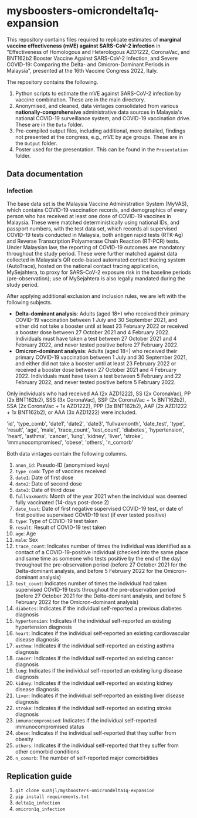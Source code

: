 # mysboosters-omicrondelta1q-expansion
This repository contains files required to replicate estimates of **marginal vaccine effectiveness (mVE) against SARS-CoV-2 infection** in "Effectiveness of Homologous and Heterologous AZD1222, CoronaVac, and BNT162b2 Booster Vaccine Against SARS-CoV-2 Infection, and Severe COVID-19: Comparing the Delta- and Omicron-Dominant Periods in Malaysia", presented at the 16th Vaccine Congress 2022, Italy.

The repository contains the following.
1. Python scripts to estimate the mVE against SARS-CoV-2 infection by vaccine combination. These are in the main directory.
2. Anonymised, and cleaned, data vintages consolidated from various **nationally-comprehensive** administrative data sources in Malaysia's national COVID-19 surveillance system, and COVID-19 vaccination drive. These are in the ```Data``` folder.
3. Pre-compiled output files, including additional, more detailed, findings not presented at the congress, e.g., mVE by age groups. These are in the ```Output``` folder.
4. Poster used for the presentation. This can be found in the ```Presentation``` folder.

## Data documentation
### Infection 
The base data set is the Malaysia Vaccine Administration System (MyVAS), which contains COVID-19 vaccination records, and demographics of every person who has received at least one dose of COVID-19 vaccines in Malaysia. These were matched deterministically using national IDs, and passport numbers, with the test data set, which records all supervised COVID-19 tests conducted in Malaysia, both antigen rapid tests (RTK-Ag) and Reverse Transcription Polyamerase Chain Reaction (RT-PCR) tests. Under Malaysian law, the reporting of COVID-19 outcomes are mandatory throughout the study period. These were further matched against data collected in Malaysia's QR code-based automated contact tracing system (AutoTrace), hosted on the national contact tracing application, MySejahtera, to proxy for SARS-CoV-2 exposure risk in the baseline periods (pre-observation); use of MySejahtera is also legally mandated during the study period. 

After applying additional exclusion and inclusion rules, we are left with the following subjects.

- **Delta-dominant analysis**: Adults (aged 18+) who received their primary COVID-19 vaccination between 1 July and 30 September 2021, and either did not take a booster until at least 23 February 2022 or received a booster dose between 27 October 2021 and 4 February 2022. Individuals must have taken a test between 27 October 2021 and 4 February 2022, and never tested positive before 27 February 2022.
- **Omicron-dominant analysis**: Adults (aged 18+) who received their primary COVID-19 vaccination between 1 July and 30 September 2021, and either did not take a booster until at least 23 February 2022 or received a booster dose between 27 October 2021 and 4 February 2022. Individuals must have taken a test between 5 February and 22 February 2022, and never tested positive before 5 February 2022. 

Only individuals who had received AA (2x AZD1222), SS (2x CoronaVac), PP (2x BNT162b2), SSS (3x CoronaVac), SSP (2x CoronaVac + 1x BNT162b2), SSA (2x CoronaVac + 1x AZD1222), PPP (3x BNT162b2), AAP (2x AZD1222 + 1x BNT162b2), or AAA (3x AZD1222) were included.

'id', 'type_comb', 'date1', 'date2', 'date3', 'fullvaxmonth',
       'date_test', 'type', 'result', 'age', 'male', 'trace_count',
       'test_count', 'diabetes', 'hypertension', 'heart', 'asthma', 'cancer',
       'lung', 'kidney', 'liver', 'stroke', 'immunocompromised', 'obese',
       'others', 'n_comorb'

Both data vintages contain the following columns.
1. ```anon_id```: Pseudo-ID (anonymised keys) 
2. ```type_comb```: Type of vaccines received
3. ```date1```: Date of first dose 
4. ```date2```: Date of second dose 
5. ```date3```: Date of third dose 
6. ```fullvaxmonth```: Month of the year 2021 when the individual was deemed fully vaccinated (14-days post-dose 2)
7. ```date_test```: Date of first negative supervised COVID-19 test, or date of first positive supervised COVID-19 test (if ever tested positive)
8. ```type```: Type of COVID-19 test taken
9. ```result```: Result of COVID-19 test taken
10. ```age```: Age
11. ```male```: Sex
12. ```trace_count```: Indicates number of times the individual was identified as a contact of a COVID-19-positive individual (checked into the same place and same time as someone who tests positive by the end of the day) throughout the pre-observation period (before 27 October 2021 for the Delta-dominant analysis, and before 5 February 2022 for the Omicron-dominant analysis)
13. ```test_count```: Indicates number of times the individual had taken supervised COVID-19 tests throughout the pre-observation period (before 27 October 2021 for the Delta-dominant analysis, and before 5 February 2022 for the Omicron-dominant analysis)
14. ```diabetes```: Indicates if the individual self-reported a previous diabetes diagnosis
15. ```hypertension```: Indicates if the individual self-reported an existing hypertension diagnosis
16. ```heart```: Indicates if the individual self-reported an existing cardiovascular disease diagnosis
17. ```asthma```: Indicates if the individual self-reported an existing asthma diagnosis
18. ```cancer```: Indicates if the individual self-reported an existing cancer diagnosis
19. ```lung```: Indicates if the individual self-reported an existing lung disease diagnosis
20. ```kidney```: Indicates if the individual self-reported an existing kidney disease diagnosis
21. ```liver```: Indicates if the individual self-reported an existing liver disease diagnosis
22. ```stroke```: Indicates if the individual self-reported an existing stroke diagnosis
23. ```immunocompromised```: Indicates if the individual self-reported immunocompromised status
24. ```obese```: Indicates if the individual self-reported that they suffer from obesity
25. ```others```: Indicates if the individual self-reported that they suffer from other comorbid conditions
26. ```n_comorb```: The number of self-reported major comorbidities


## Replication guide

1. ```git clone suahjl/mysboosters-omicrondelta1q-expansion```
2. ```pip install requirements.txt```
3. ```delta1q_infection```
4. ```omicron1q_infection```